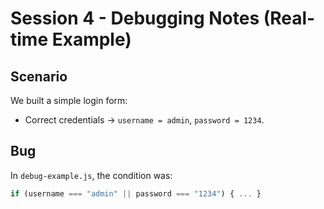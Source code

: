 # Session 4 - Debugging Notes (Real-time Example)

## Scenario
We built a simple login form:
- Correct credentials → `username = admin`, `password = 1234`.

## Bug
In `debug-example.js`, the condition was:
```js
if (username === "admin" || password === "1234") { ... }
